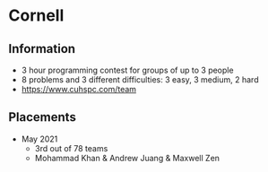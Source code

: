 # Cornell
## Information 
  - 3 hour programming contest for groups of up to 3 people
  - 8 problems and 3 different difficulties: 3 easy, 3 medium, 2 hard
  - https://www.cuhspc.com/team
## Placements
  - May 2021
    - 3rd out of 78 teams
    - Mohammad Khan & Andrew Juang & Maxwell Zen 

